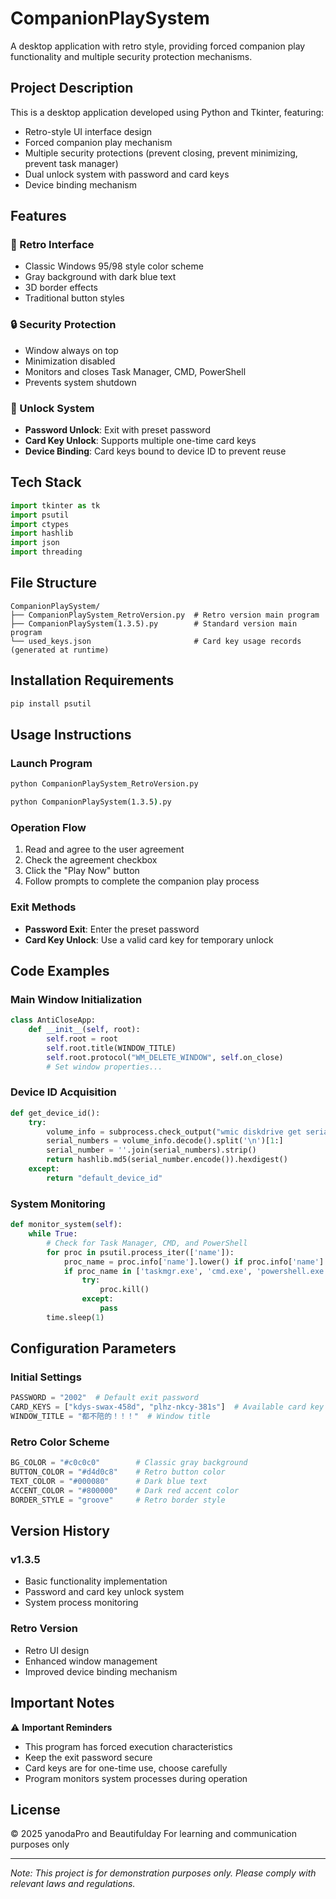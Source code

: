 # CompanionPlaySystem

A desktop application with retro style, providing forced companion play functionality and multiple security protection mechanisms.

## Project Description

This is a desktop application developed using Python and Tkinter, featuring:
- Retro-style UI interface design
- Forced companion play mechanism
- Multiple security protections (prevent closing, prevent minimizing, prevent task manager)
- Dual unlock system with password and card keys
- Device binding mechanism

## Features

### 🎨 Retro Interface
- Classic Windows 95/98 style color scheme
- Gray background with dark blue text
- 3D border effects
- Traditional button styles

### 🔒 Security Protection
- Window always on top
- Minimization disabled
- Monitors and closes Task Manager, CMD, PowerShell
- Prevents system shutdown

### 🔑 Unlock System
- **Password Unlock**: Exit with preset password
- **Card Key Unlock**: Supports multiple one-time card keys
- **Device Binding**: Card keys bound to device ID to prevent reuse

## Tech Stack

```python
import tkinter as tk
import psutil
import ctypes
import hashlib
import json
import threading
```

## File Structure

```
CompanionPlaySystem/
├── CompanionPlaySystem_RetroVersion.py  # Retro version main program
├── CompanionPlaySystem(1.3.5).py        # Standard version main program  
└── used_keys.json                       # Card key usage records (generated at runtime)
```

## Installation Requirements

```bash
pip install psutil
```

## Usage Instructions

### Launch Program
```cmd
python CompanionPlaySystem_RetroVersion.py
```
```cmd
python CompanionPlaySystem(1.3.5).py
```

### Operation Flow
1. Read and agree to the user agreement
2. Check the agreement checkbox
3. Click the "Play Now" button
4. Follow prompts to complete the companion play process

### Exit Methods
- **Password Exit**: Enter the preset password
- **Card Key Unlock**: Use a valid card key for temporary unlock

## Code Examples

### Main Window Initialization
```python
class AntiCloseApp:
    def __init__(self, root):
        self.root = root
        self.root.title(WINDOW_TITLE) 
        self.root.protocol("WM_DELETE_WINDOW", self.on_close)
        # Set window properties...
```

### Device ID Acquisition
```python
def get_device_id():
    try:
        volume_info = subprocess.check_output("wmic diskdrive get serialnumber", shell=True)
        serial_numbers = volume_info.decode().split('\n')[1:]
        serial_number = ''.join(serial_numbers).strip()
        return hashlib.md5(serial_number.encode()).hexdigest()
    except:
        return "default_device_id"
```

### System Monitoring
```python
def monitor_system(self):
    while True:
        # Check for Task Manager, CMD, and PowerShell
        for proc in psutil.process_iter(['name']): 
            proc_name = proc.info['name'].lower() if proc.info['name'] else ''
            if proc_name in ['taskmgr.exe', 'cmd.exe', 'powershell.exe']: 
                try:
                    proc.kill() 
                except:
                    pass
        time.sleep(1)
```

## Configuration Parameters

### Initial Settings
```python
PASSWORD = "2002"  # Default exit password
CARD_KEYS = ["kdys-swax-458d", "plhz-nkcy-381s"]  # Available card key list
WINDOW_TITLE = "都不陪的！！！"  # Window title
```

### Retro Color Scheme
```python
BG_COLOR = "#c0c0c0"        # Classic gray background
BUTTON_COLOR = "#d4d0c8"    # Retro button color  
TEXT_COLOR = "#000080"      # Dark blue text
ACCENT_COLOR = "#800000"    # Dark red accent color
BORDER_STYLE = "groove"     # Retro border style
```

## Version History

### v1.3.5
- Basic functionality implementation
- Password and card key unlock system
- System process monitoring

### Retro Version
- Retro UI design
- Enhanced window management
- Improved device binding mechanism

## Important Notes

⚠️ **Important Reminders**
- This program has forced execution characteristics
- Keep the exit password secure
- Card keys are for one-time use, choose carefully
- Program monitors system processes during operation

## License

© 2025 yanodaPro and Beautifulday For learning and communication purposes only

---

*Note: This project is for demonstration purposes only. Please comply with relevant laws and regulations.*
```